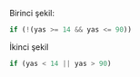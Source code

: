 Birinci şekil:

```js
if (!(yas >= 14 && yas <= 90))
```

İkinci şekil

```js
if (yas < 14 || yas > 90)
```

